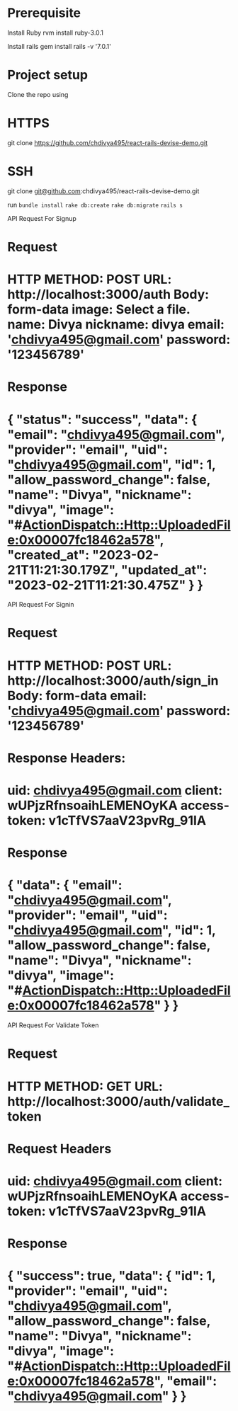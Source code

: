 # Prerequisite

Install Ruby
rvm install ruby-3.0.1

Install rails 
gem install rails -v '7.0.1'

# Project setup

Clone the repo using 
# HTTPS
git clone https://github.com/chdivya495/react-rails-devise-demo.git 

# SSH
git clone git@github.com:chdivya495/react-rails-devise-demo.git

run
`bundle install`
`rake db:create`
`rake db:migrate`
`rails s`

API Request For Signup

Request
============================================================================================
HTTP METHOD: POST
URL: http://localhost:3000/auth
Body: form-data
image: Select a file.
name: Divya
nickname: divya
email: 'chdivya495@gmail.com'
password: '123456789'
============================================================================================

Response
============================================================================================
{
    "status": "success",
    "data": {
        "email": "chdivya495@gmail.com",
        "provider": "email",
        "uid": "chdivya495@gmail.com",
        "id": 1,
        "allow_password_change": false,
        "name": "Divya",
        "nickname": "divya",
        "image": "#<ActionDispatch::Http::UploadedFile:0x00007fc18462a578>",
        "created_at": "2023-02-21T11:21:30.179Z",
        "updated_at": "2023-02-21T11:21:30.475Z"
    }
}
============================================================================================

API Request For Signin

Request
============================================================================================
HTTP METHOD: POST
URL: http://localhost:3000/auth/sign_in
Body: form-data
email: 'chdivya495@gmail.com'
password: '123456789'
============================================================================================

Response Headers:
============================================================================================
uid: chdivya495@gmail.com
client: wUPjzRfnsoaihLEMENOyKA
access-token: v1cTfVS7aaV23pvRg_91IA
============================================================================================

Response
============================================================================================
{
    "data": {
        "email": "chdivya495@gmail.com",
        "provider": "email",
        "uid": "chdivya495@gmail.com",
        "id": 1,
        "allow_password_change": false,
        "name": "Divya",
        "nickname": "divya",
        "image": "#<ActionDispatch::Http::UploadedFile:0x00007fc18462a578>"
    }
}
============================================================================================

API Request For Validate Token

Request
============================================================================================
HTTP METHOD: GET
URL: http://localhost:3000/auth/validate_token
============================================================================================

Request Headers
============================================================================================
uid: chdivya495@gmail.com
client: wUPjzRfnsoaihLEMENOyKA
access-token: v1cTfVS7aaV23pvRg_91IA
============================================================================================

Response
============================================================================================
{
    "success": true,
    "data": {
        "id": 1,
        "provider": "email",
        "uid": "chdivya495@gmail.com",
        "allow_password_change": false,
        "name": "Divya",
        "nickname": "divya",
        "image": "#<ActionDispatch::Http::UploadedFile:0x00007fc18462a578>",
        "email": "chdivya495@gmail.com"
    }
}
============================================================================================


